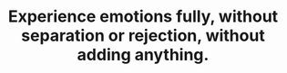 ---
title: Experience emotions fully, without separation or rejection, without adding anything.
tags: buddhism acceptance mindfulness
nothavingaproblem: true
nothavingaproblemorder: 4
---